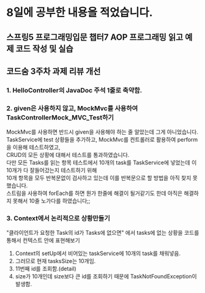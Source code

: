 # 8일에 공부한 내용을 적었습니다.

## 스프링5 프로그래밍입문 챕터7 AOP 프로그래밍 읽고 예제 코드 작성 및 실습

## 코드숨 3주차 과제 리뷰 개선
### 1. HelloController의 JavaDoc 주석 1줄로 축약함.
### 2. given은 사용하지 않고, MockMvc를 사용하여 TaskControllerMock_MVC_Test하기
MockMvc를 사용하면 반드시 given을 사용해야 하는 줄 알았는데 그게 아니었습니다.<br>
TaskService에 test 상황들을 추가하고, MockMvc를 컨트롤러로 활용하여 perform을 이용해 테스트하였고,<br>
CRUD의 모든 상황에 대해서 테스트를 통과하였습니다.<br>
다만 모든 Tasks를 읽는 항목 테스트에서 10개의 task를 TaskService에 넣었는데 이 10개가 다 잘들어갔는지 테스트하기 위해<br>10개 항목을 모두 반복문없이 검사하고 있는데 이를 반복문으로 할 방법을 아직 찾지 못했습니다.<br>
스트림을 사용하여 forEach를 하면 뭔가 한줄에 해결이 될거같기도 한데 아직은 해결하지 못해서 10줄 노가다를 하였습니다;;<br>
### 3.  Context에서 논리적으로 상황만들기
"클라이언트가 요청한 Task의 id가 Tasks에 없으면" 에서 tasks에 없는 상황을 코드를 통해서 컨텍스트 안에 표현해보기<br>
1. Context의 setUp에서 비어있는 taskService에 10개의 task를 채워넣음.<br>
2. 그러므로 현재 tasksSize는 10개임.
3. 11번째 id를 조회함.(detail)
4. size가 10개인데 size보다 큰 id를 조회하기 때문에 TaskNotFoundException이 발생함.
